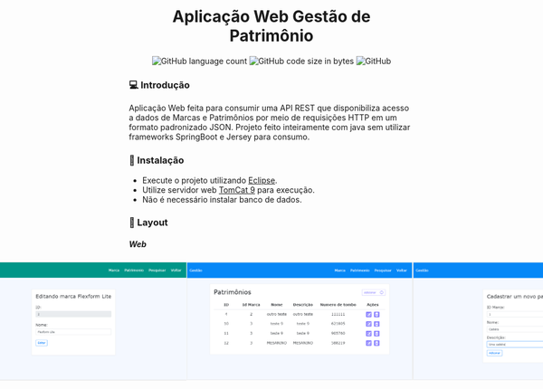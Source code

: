 <h1 align="center">Aplicação Web Gestão de Patrimônio</h1>
<p align="center">
<img alt="GitHub language count" src="https://img.shields.io/github/languages/count/hernanbs/gestao-patrimonio-client?style=flat-square">
<img alt="GitHub code size in bytes" src="https://img.shields.io/github/languages/code-size/hernanbs/gestao-patrimonio-client?color=%2361c83b%3B&style=flat-square">
<img alt="GitHub" src="https://img.shields.io/github/license/hernanbs/gestao-patrimonio-client?color=%236c66f0&style=flat-square">
</p>

### :computer: Introdução
  Aplicação Web feita para consumir uma API REST que disponibiliza acesso a dados de Marcas e Patrimônios por meio de requisições HTTP em um formato padronizado JSON. Projeto feito inteiramente com java sem utilizar frameworks SpringBoot e Jersey para consumo.
  
### :rocket: Instalação
* Execute o projeto utilizando [Eclipse](https://www.eclipse.org/downloads/packages/release/2020-06/r/eclipse-ide-enterprise-java-developers).
* Utilize servidor web [TomCat 9](https://tomcat.apache.org/download-70.cgi) para execução.
* Não é necessário instalar banco de dados.

### :art: Layout

##### Web


<p align="center" style="display: flex; align-items: flex-start; justify-content: center;">
  <img alt="Tela de listar marca" title="Tela de listar marca" src="./assets/marcas-lista.PNG" width="400px">
  <img alt="Tela de adicionar marca" title="Tela de adicionar marca" src="./assets/marca-add.PNG" width="400px">
  <img alt="Tela de editar marca" title="Tela de editar marca" src="./assets/marca-edit.PNG" width="400px">
  <img alt="Tela de listar patrimônio" title="Tela de listar patrimônio" src="./assets/patr-lista.PNG" width="400px">
  <img alt="Tela de adicionar patrimônio" title="Tela de adicionar patrimônio" src="./assets/patr-add.PNG" width="400px">
  <img alt="Tela de editar patrimônio" title="Tela de editar patrimônio" src="./assets/patr-edit.PNG" width="300px">
  <img alt="Tela de pesquisa" title="Tela de pesquisa" src="./assets/pesquisa.PNG" width="400px">
</p>

